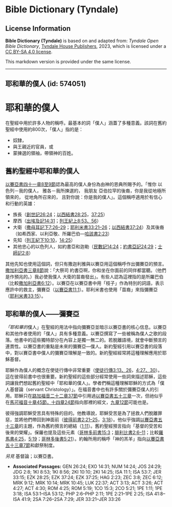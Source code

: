# Bible Dictionary (Tyndale)

## License Information

**Bible Dictionary (Tyndale)** is based on and adapted from: _Tyndale Open Bible Dictionary_, [Tyndale House Publishers](https://tyndaleopenresources.com/), 2023, which is licensed under a [CC BY-SA 4.0 license](https://creativecommons.org/licenses/by-sa/4.0/legalcode.en).

This markdown version is provided under the same license.



--------------------------------

## 耶和華的僕人 (id: 574051)

耶和華的僕人
======

在聖經中用於許多人物的稱呼。最基本的詞「僕人」涵蓋了多種意義。該詞在舊約聖經中使用約800次，「僕人」指的是：

* 奴隸，
* 與王親近的官員，或
* 蒙揀選的領袖，帶領神的百姓。

舊約聖經中耶和華的僕人
-----------

[以賽亞書四十一章8至9節](https://ref.ly/Isa41:8-Isa41:9)認為最高的僕人身份為由神的恩典所賜予的。「惟你 以色列－我的僕人， 雅各－我所揀選的， 我朋友 亞伯拉罕的後裔，你是我從地極所領來的， 從地角所召來的， 且對你說：你是我的僕人」。這個稱呼適用於有信心和行動的英雄：

* 族長（[創世記26:24](https://ref.ly/Gen26:24)；[以西結書28:25](https://ref.ly/Ezek28:25)，[37:25](https://ref.ly/Ezek37:25)）
* 摩西（[出埃及記14:31](https://ref.ly/Exod14:31)；[列王紀上8:53、56](https://ref.ly/1Kgs8:53,1Kgs8:56)）
* 大衛（[撒母耳記下7:26–29](https://ref.ly/2Sam7:26-2Sam7:29)；[耶利米書33:21–26](https://ref.ly/Jer33:21-Jer33:26)；[以西結書37:24](https://ref.ly/Ezek37:24)）及其後裔（如希西家、以利亞敬、所羅巴伯—[哈該書2:23](https://ref.ly/Hag2:23)）
* 先知（[列王紀下10:10](https://ref.ly/2Kgs10:10)，[14:25](https://ref.ly/2Kgs14:25)）
* 其他忠心的以色列人，如約書亞和迦勒（[民數記14:24](https://ref.ly/Num14:24)；[約書亞記24:29](https://ref.ly/Josh24:29)；[士師記2:8](https://ref.ly/Judg2:8)）

其他先知也使用這個詞，但只有撒迦利雅與以賽亞用這個稱呼作出彌賽亞的預言。[撒加利亞書三章8節](https://ref.ly/Zech3:8)說：「大祭司 約書亞啊，你和坐在你面前的同伴都當聽。（他們是作預兆的。）我必使我僕人 大衛的苗裔發出」。有些人認為這裡指的是所羅巴伯（比較[撒加利亞書6:12](https://ref.ly/Zech6:12)）。以賽亞在以賽亞書中用「枝子」作為特別的詞語，表示應許中的救主，彌賽亞（[以賽亞書11:1](https://ref.ly/Isa11:1)）。耶利米書也使用「苗裔」來指彌賽亞（[耶利米書33:15](https://ref.ly/Jer33:15)）。

耶和華的僕人——彌賽亞
-----------

*「耶和華的*僕人」在聖經的用法中指向彌賽亞並暗示以賽亞書的核心信息。以賽亞和其他作者使用的「僕人」具有多種意義。以賽亞撰寫了一些被稱為僕人之歌的段落。他書中的這些獨特部分在內容上是獨一無二的。若脫離語境，就會中斷預言的連貫性。以賽亞書的重點是未來的彌賽亞—僕人。新約聖經引用以賽亞書的段落中，對以賽亞書中僕人的彌賽亞理解是一致的。新約聖經經常將這種理解應用於耶穌基督。

耶穌作為僕人的概念在使徒行傳中非常重要（[使徒行傳3:13、26](https://ref.ly/Acts3:13,Acts3:26)，[4:27、30](https://ref.ly/Acts4:27,Acts4:30)）。這在彼得前書中也很重要。新約聖經的這些部分經常使用一些詞來描述耶穌，這些詞讓我們想起舊約聖經中「耶和華的僕人」。學者們稱這種理解耶穌的方式為「僕人基督論（servant Christology）」。在福音書中也有許多關於彌賽亞僕人的引用。耶穌只在[路加福音二十二章37節](https://ref.ly/Luke22:37)中引用過[以賽亞書五十三章](https://ref.ly/Isa53:1-Isa53:12)一次，但祂似乎在[馬可福音十章45節，十四章24節](https://ref.ly/Mark10:45,Mark10:14)指向那裡的經文，[九章12節](https://ref.ly/Mark9:12)可能也是。

彼得強調耶穌受苦具有特殊的目的。他教導說，耶穌受苦是為了拯救人們脫離罪惡，並將他們帶回到神面前（[彼得前書2:21–25](https://ref.ly/1Pet2:21-1Pet2:25)，[3:18](https://ref.ly/1Pet3:18)）。他似乎強調[以賽亞書五十三章](https://ref.ly/Isa53:1-Isa53:12)的主題，作為舊約預言的總結（[1:11](https://ref.ly/1Pet1:11)）。舊約聖經預言指向「基督的受苦和後來的榮耀」。保羅也提及這些元素（[哥林多前書15:3](https://ref.ly/1Cor15:3)；[腓利比書2:6–11](https://ref.ly/Phil2:6-Phil2:11)；比較[羅馬書4:25](https://ref.ly/Rom4:25)，[5:19](https://ref.ly/Rom5:19)；[哥林多後書5:21](https://ref.ly/2Cor5:21)）。約翰所用的稱呼「神的羔羊」指向[以賽亞書五十三章7節](https://ref.ly/Isa53:7)和獻祭制度。

*另見* 基督論；以賽亞書。

* **Associated Passages:** GEN 26:24; EXO 14:31; NUM 14:24; JOS 24:29; JDG 2:8; 1KI 8:53; 1KI 8:56; 2KI 10:10; 2KI 14:25; ISA 11:1; ISA 53:7; JER 33:15; EZK 28:25; EZK 37:24; EZK 37:25; HAG 2:23; ZEC 3:8; ZEC 6:12; MRK 9:12; MRK 10:14; MRK 10:45; LUK 22:37; ACT 3:13; ACT 3:26; ACT 4:27; ACT 4:30; ROM 4:25; ROM 5:19; 1CO 15:3; 2CO 5:21; 1PE 1:11; 1PE 3:18; ISA 53:1–ISA 53:12; PHP 2:6–PHP 2:11; 1PE 2:21–1PE 2:25; ISA 41:8–ISA 41:9; 2SA 7:26–2SA 7:29; JER 33:21–JER 33:26

